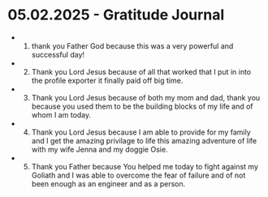 # 05.02.2025 - Gratitude Journal

- 1. thank you Father God because this was a very powerful and successful day! 
- 2. Thank you Lord Jesus because of all that worked that I put in into the profile exporter it finally paid off big time.
- 3. Thank you Lord Jesus because of both my mom and dad, thank you because you used them to be the building blocks of my life and of whom I am today.
- 4. Thank you Lord Jesus because I am able to provide for my family and I get the amazing privilage to life this amazing adventure of life with my wife Jenna and my doggie Osie.
- 5. Thank you Father because You helped me today to fight against my Goliath and I was able to overcome the fear of failure and of not been enough as an engineer and as a person.
